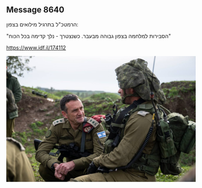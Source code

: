 ## Message 8640

הרמטכ"ל בתרגיל מילואים בצפון:

"הסבירות למלחמה בצפון גבוהה מבעבר. כשנצטרך - נלך קדימה בכל הכוח"

https://www.idf.il/174112

![Photo](./8640/8640_photo.jpg)
